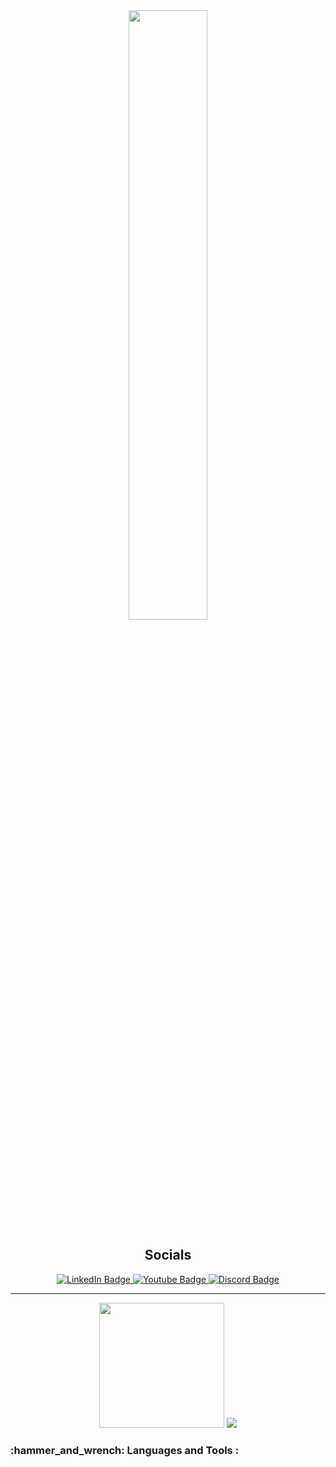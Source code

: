 <!-- ### Hi there 👋, I'm Michael, but most people know me as Command_String -->

<div id="badges" align="center">
  <img src="https://cmdstrcl.ml/assets/img/command-hero.png" width="50%" align="center">
  <br>
  <h2>Socials</h2>
  <a href="https://www.linkedin.com/in/commandstring/" target="_blank">
    <img src="https://img.shields.io/badge/LinkedIn-blue?style=for-the-badge&logo=linkedin&logoColor=white" alt="LinkedIn Badge"/>
  </a>
  <a href="https://www.youtube.com/channel/UCVDEwnond4DR4w_dmjqLFSQ" target="_blank">
    <img src="https://img.shields.io/badge/YouTube-red?style=for-the-badge&logo=youtube&logoColor=white" alt="Youtube Badge"/>
  </a>
  <a href="https://discord.dog/232224992908017664" target="_blank">
    <img src="https://img.shields.io/badge/Discord-purple?style=for-the-badge&logo=discord&logoColor=white" alt="Discord Badge"/>
  </a>
  <br>
  <img src="https://komarev.com/ghpvc/?username=CommandString&style=flat-square&color=blue" alt=""/>
</div>
<hr>

<div align="center">
  <img height="200px" src="https://github-readme-stats.vercel.app/api?username=CommandString&show_icons=true&theme=midnight-purple">
  <img src="https://github-readme-stats.vercel.app/api/top-langs/?username=CommandString&layout=compact&langs_count=7&theme=midnight-purple">
</div>

<h3>:hammer_and_wrench: Languages and Tools :</h3>
<table>

